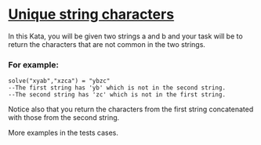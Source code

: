 # [Unique string characters](https://www.codewars.com/kata/5a262cfb8f27f217f700000b) #

In this Kata, you will be given two strings a and b and your task will be to return the characters that are not common in the two strings.

### For example: ###

    solve("xyab","xzca") = "ybzc" 
    --The first string has 'yb' which is not in the second string. 
    --The second string has 'zc' which is not in the first string. 

Notice also that you return the characters from the first string concatenated with those from the second string.

More examples in the tests cases.
